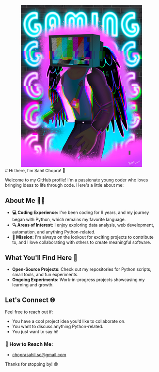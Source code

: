 <div align="center">
  <img src="profilepicture.jpeg" width="400">
</div>
# Hi there, I'm Sahil Chopra! 👋

Welcome to my GitHub profile! I'm a passionate young coder who loves bringing ideas to life through code. Here's a little about me:

## About Me 🧑‍💻
- **💻 Coding Experience:** I've been coding for 9 years, and my journey began with Python, which remains my favorite language.
- **🔍 Areas of Interest:** I enjoy exploring data analysis, web development, automation, and anything Python-related.
- **🎯 Mission:** I'm always on the lookout for exciting projects to contribute to, and I love collaborating with others to create meaningful software.

## What You'll Find Here 📂
- **Open-Source Projects:** Check out my repositories for Python scripts, small tools, and fun experiments.
- **Ongoing Experiments:** Work-in-progress projects showcasing my learning and growth.

## Let's Connect 🌐
Feel free to reach out if:
- You have a cool project idea you'd like to collaborate on.
- You want to discuss anything Python-related.
- You just want to say hi!

### 📧 How to Reach Me:
- choprasahil.sc@gmail.com

Thanks for stopping by! 😄
